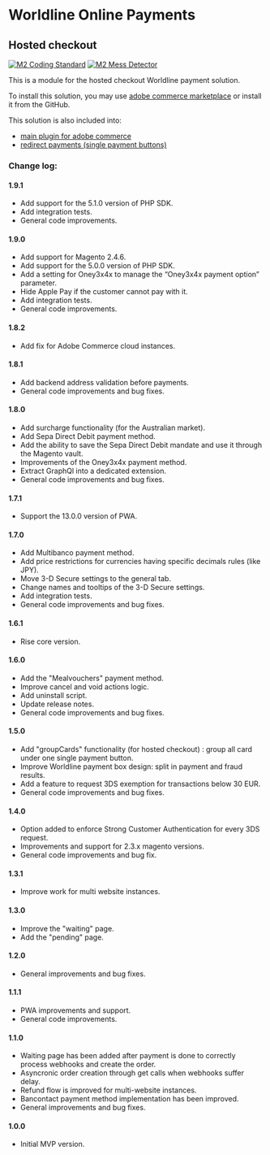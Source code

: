# Worldline Online Payments

## Hosted checkout

[![M2 Coding Standard](https://github.com/wl-online-payments-direct/plugin-magento-hostedcheckout/actions/workflows/coding-standard.yml/badge.svg?branch=develop)](https://github.com/wl-online-payments-direct/plugin-magento-hostedcheckout/actions/workflows/coding-standard.yml)
[![M2 Mess Detector](https://github.com/wl-online-payments-direct/plugin-magento-hostedcheckout/actions/workflows/mess-detector.yml/badge.svg?branch=develop)](https://github.com/wl-online-payments-direct/plugin-magento-hostedcheckout/actions/workflows/mess-detector.yml)

This is a module for the hosted checkout Worldline payment solution.

To install this solution, you may use
[adobe commerce marketplace](https://marketplace.magento.com/worldline-module-magento-payment.html)
or install it from the GitHub.

This solution is also included into:
- [main plugin for adobe commerce](https://github.com/wl-online-payments-direct/plugin-magento)
- [redirect payments (single payment buttons)](https://github.com/wl-online-payments-direct/plugin-magento-redirect-payments)

### Change log:

#### 1.9.1
- Add support for the 5.1.0 version of PHP SDK.
- Add integration tests.
- General code improvements.

#### 1.9.0
- Add support for Magento 2.4.6.
- Add support for the 5.0.0 version of PHP SDK.
- Add a setting for Oney3x4x to manage the “Oney3x4x payment option” parameter.
- Hide Apple Pay if the customer cannot pay with it.
- Add integration tests.
- General code improvements.

#### 1.8.2
- Add fix for Adobe Commerce cloud instances.

#### 1.8.1
- Add backend address validation before payments.
- General code improvements and bug fixes.

#### 1.8.0
- Add surcharge functionality (for the Australian market).
- Add Sepa Direct Debit payment method.
- Add the ability to save the Sepa Direct Debit mandate and use it through the Magento vault.
- Improvements of the Oney3x4x payment method.
- Extract GraphQl into a dedicated extension.
- General code improvements and bug fixes.

#### 1.7.1
- Support the 13.0.0 version of PWA.

#### 1.7.0
- Add Multibanco payment method.
- Add price restrictions for currencies having specific decimals rules (like JPY).
- Move 3-D Secure settings to the general tab.
- Change names and tooltips of the 3-D Secure settings.
- Add integration tests.
- General code improvements and bug fixes.

#### 1.6.1
- Rise core version.

#### 1.6.0
- Add the "Mealvouchers" payment method.
- Improve cancel and void actions logic.
- Add uninstall script.
- Update release notes.
- General code improvements and bug fixes.

#### 1.5.0
- Add "groupCards" functionality (for hosted checkout) : group all card under one single payment button.
- Improve Worldline payment box design: split in payment and fraud results.
- Add a feature to request 3DS exemption for transactions below 30 EUR.
- General code improvements and bug fixes.

#### 1.4.0
- Option added to enforce Strong Customer Authentication for every 3DS request.
- Improvements and support for 2.3.x magento versions.
- General code improvements and bug fix.

#### 1.3.1
- Improve work for multi website instances.

#### 1.3.0
- Improve the "waiting" page.
- Add the "pending" page.

#### 1.2.0
- General improvements and bug fixes.

#### 1.1.1
- PWA improvements and support.
- General code improvements.

#### 1.1.0
- Waiting page has been added after payment is done to correctly process webhooks and create the order.
- Asyncronic order creation through get calls when webhooks suffer delay.
- Refund flow is improved for multi-website instances.
- Bancontact payment method implementation has been improved.
- General improvements and bug fixes.

#### 1.0.0
- Initial MVP version.
